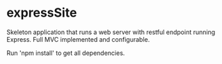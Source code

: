 # expressSite
Skeleton application that runs a web server with restful endpoint running Express.  Full MVC implemented and configurable.

Run 'npm install' to get all dependencies.
